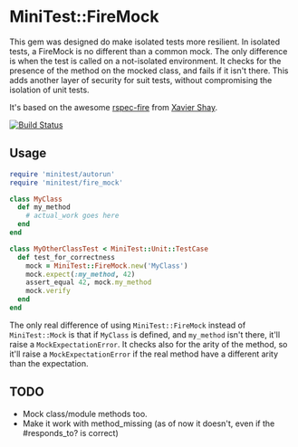 MiniTest::FireMock
==================

This gem was designed do make isolated tests more resilient. In isolated tests, a FireMock is no different than a common mock. The only difference is when the test is called on a not-isolated environment. It checks for the presence of the method on the mocked class, and fails if it isn't there. This adds another layer of security for suit tests, without compromising the isolation of unit tests.

It's based on the awesome [rspec-fire](https://github.com/xaviershay/rspec-fire) from [Xavier Shay](http://xaviershay.com/).

[![Build Status](https://travis-ci.org/cfcosta/minitest-firemock.svg?branch=master)](https://travis-ci.org/cfcosta/minitest-firemock)

Usage
-----

```ruby
require 'minitest/autorun'
require 'minitest/fire_mock'

class MyClass
  def my_method
    # actual_work goes here
  end
end

class MyOtherClassTest < MiniTest::Unit::TestCase
  def test_for_correctness
    mock = MiniTest::FireMock.new('MyClass')
    mock.expect(:my_method, 42)
    assert_equal 42, mock.my_method
    mock.verify
  end
end
```

The only real difference of using `MiniTest::FireMock` instead of `MiniTest::Mock` is that if `MyClass` is defined, and `my_method` isn't there, it'll raise a `MockExpectationError`. It checks also for the arity of the method, so it'll raise a `MockExpectationError` if the real method have a different arity than the expectation.

TODO
----

- Mock class/module methods too.
- Make it work with method_missing (as of now it doesn't, even if the #responds_to? is correct)
